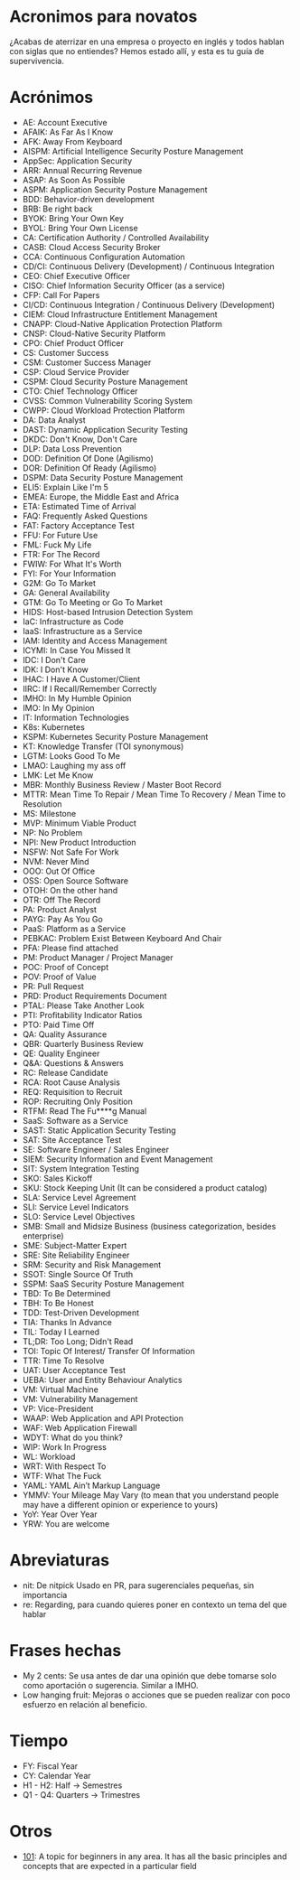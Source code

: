 # Acronimos para novatos
¿Acabas de aterrizar en una empresa o proyecto en inglés y todos hablan con siglas que no entiendes? Hemos estado allí, y esta es tu guía de supervivencia.

# Acrónimos

* AE: Account Executive
* AFAIK: As Far As I Know
* AFK: Away From Keyboard
* AISPM: Artificial Intelligence Security Posture Management
* AppSec: Application Security
* ARR: Annual Recurring Revenue
* ASAP: As Soon As Possible
* ASPM: Application Security Posture Management
* BDD: Behavior-driven development
* BRB: Be right back
* BYOK: Bring Your Own Key
* BYOL: Bring Your Own License
* CA: Certification Authority / Controlled Availability
* CASB: Cloud Access Security Broker
* CCA: Continuous Configuration Automation
* CD/CI: Continuous Delivery (Development) / Continuous Integration
* CEO: Chief Executive Officer
* CISO: Chief Information Security Officer (as a service)
* CFP: Call For Papers
* CI/CD: Continuous Integration / Continuous Delivery (Development)
* CIEM: Cloud Infrastructure Entitlement Management
* CNAPP: Cloud-Native Application Protection Platform
* CNSP: Cloud-Native Security Platform
* CPO: Chief Product Officer
* CS: Customer Success
* CSM: Customer Success Manager
* CSP: Cloud Service Provider
* CSPM: Cloud Security Posture Management
* CTO: Chief Technology Officer
* CVSS: Common Vulnerability Scoring System
* CWPP: Cloud Workload Protection Platform
* DA: Data Analyst
* DAST: Dynamic Application Security Testing
* DKDC: Don't Know, Don't Care
* DLP: Data Loss Prevention
* DOD: Definition Of Done (Agilismo)
* DOR: Definition Of Ready (Agilismo)
* DSPM: Data Security Posture Management
* ELI5: Explain Like I'm 5
* EMEA: Europe, the Middle East and Africa
* ETA: Estimated Time of Arrival
* FAQ: Frequently Asked Questions
* FAT: Factory Acceptance Test
* FFU: For Future Use
* FML: Fuck My Life
* FTR: For The Record
* FWIW: For What It's Worth
* FYI: For Your Information
* G2M: Go To Market
* GA: General Availability
* GTM: Go To Meeting or Go To Market
* HIDS: Host-based Intrusion Detection System
* IaC: Infrastructure as Code
* IaaS: Infrastructure as a Service
* IAM: Identity and Access Management
* ICYMI: In Case You Missed It
* IDC: I Don't Care
* IDK: I Don't Know
* IHAC: I Have A Customer/Client
* IIRC: If I Recall/Remember Correctly
* IMHO: In My Humble Opinion
* IMO: In My Opinion
* IT: Information Technologies
* K8s: Kubernetes
* KSPM: Kubernetes Security Posture Management
* KT: Knowledge Transfer (TOI synonymous)
* LGTM: Looks Good To Me
* LMAO: Laughing my ass off
* LMK: Let Me Know
* MBR: Monthly Business Review / Master Boot Record
* MTTR: Mean Time To Repair / Mean Time To Recovery / Mean Time to Resolution
* MS: Milestone
* MVP: Minimum Viable Product
* NP: No Problem
* NPI: New Product Introduction
* NSFW: Not Safe For Work
* NVM: Never Mind
* OOO: Out Of Office
* OSS: Open Source Software
* OTOH: On the other hand
* OTR: Off The Record
* PA: Product Analyst
* PAYG: Pay As You Go
* PaaS: Platform as a Service
* PEBKAC: Problem Exist Between Keyboard And Chair
* PFA: Please find attached
* PM: Product Manager / Project Manager
* POC: Proof of Concept
* POV: Proof of Value
* PR: Pull Request
* PRD: Product Requirements Document
* PTAL: Please Take Another Look
* PTI: Profitability Indicator Ratios
* PTO: Paid Time Off
* QA: Quality Assurance
* QBR: Quarterly Business Review
* QE: Quality Engineer
* Q&A: Questions & Answers
* RC: Release Candidate
* RCA: Root Cause Analysis
* REQ: Requisition to Recruit
* ROP: Recruiting Only Position
* RTFM: Read The Fu****g Manual
* SaaS: Software as a Service
* SAST: Static Application Security Testing
* SAT: Site Acceptance Test
* SE: Software Engineer / Sales Engineer
* SIEM: Security Information and Event Management
* SIT: System Integration Testing
* SKO: Sales Kickoff
* SKU: Stock Keeping Unit (It can be considered a product catalog)
* SLA: Service Level Agreement
* SLI: Service Level Indicators
* SLO: Service Level Objectives
* SMB: Small and Midsize Business (business categorization, besides enterprise)
* SME: Subject-Matter Expert
* SRE: Site Reliability Engineer
* SRM: Security and Risk Management
* SSOT: Single Source Of Truth
* SSPM: SaaS Security Posture Management
* TBD: To Be Determined
* TBH: To Be Honest
* TDD: Test-Driven Development
* TIA: Thanks In Advance
* TIL: Today I Learned
* TL;DR: Too Long; Didn't Read
* TOI: Topic Of Interest/ Transfer Of Information
* TTR: Time To Resolve
* UAT: User Acceptance Test
* UEBA: User and Entity Behaviour Analytics
* VM: Virtual Machine
* VM: Vulnerability Management
* VP: Vice-President
* WAAP: Web Application and API Protection
* WAF: Web Application Firewall
* WDYT: What do you think?
* WIP: Work In Progress
* WL: Workload
* WRT: With Respect To
* WTF: What The Fuck
* YAML: YAML Ain’t Markup Language
* YMMV: Your Mileage May Vary (to mean that you understand people may have a different opinion or experience to yours)
* YoY: Year Over Year
* YRW: You are welcome

# Abreviaturas
* nit: De nitpick Usado en PR, para sugerenciales pequeñas, sin importancia
* re: Regarding, para cuando quieres poner en contexto un tema del que hablar

# Frases hechas
* My 2 cents: Se usa antes de dar una opinión que debe tomarse solo como aportación o sugerencia. Similar a IMHO.
* Low hanging fruit: Mejoras o acciones que se pueden realizar con poco esfuerzo en relación al beneficio.

# Tiempo
* FY: Fiscal Year
* CY: Calendar Year
* H1 - H2: Half -> Semestres
* Q1 - Q4: Quarters -> Trimestres

# Otros
* [101](https://en.wikipedia.org/wiki/101_(topic)): A topic for beginners in any area. It has all the basic principles and concepts that are expected in a particular field
